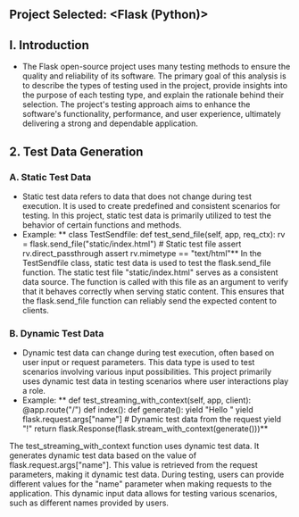 ## Project Selected: <Flask (Python)>

## I. Introduction
- The Flask open-source project uses many testing methods to ensure the quality and reliability of its software. The primary goal of this analysis is to describe the types of testing used in the project, provide insights into the purpose of each testing type, and explain the rationale behind their selection. The project's testing approach aims to enhance the software's functionality, performance, and user experience, ultimately delivering a strong and dependable application.

## 2. Test Data Generation
### A. Static Test Data
- Static test data refers to data that does not change during test execution. It is used to create predefined and consistent scenarios for testing. In this project, static test data is primarily utilized to test the behavior of certain functions and methods. 
- Example:
 ** class TestSendfile:
    def test_send_file(self, app, req_ctx):
        rv = flask.send_file("static/index.html")  # Static test file
        assert rv.direct_passthrough
        assert rv.mimetype == "text/html"**
In the TestSendfile class, static test data is used to test the flask.send_file function. The static test file "static/index.html" serves as a consistent data source. The function is called with this file as an argument to verify that it behaves correctly when serving static content. This ensures that the flask.send_file function can reliably send the expected content to clients.
### B. Dynamic Test Data
- Dynamic test data can change during test execution, often based on user input or request parameters. This data type is used to test scenarios involving various input possibilities. This project primarily uses dynamic test data in testing scenarios where user interactions play a role.
- Example:
 ** def test_streaming_with_context(self, app, client):
    @app.route("/")
    def index():
        def generate():
            yield "Hello "
            yield flask.request.args["name"]  # Dynamic test data from the request
            yield "!"
        return flask.Response(flask.stream_with_context(generate()))**
  
The test_streaming_with_context function uses dynamic test data. It generates dynamic test data based on the value of flask.request.args["name"]. This value is retrieved from the request parameters, making it dynamic test data. During testing, users can provide different values for the "name" parameter when making requests to the application. This dynamic input data allows for testing various scenarios, such as different names provided by users. 
